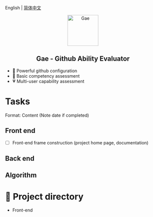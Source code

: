 English | [简体中文](./README_CN.md)

<p align="center">
<img src="https://avatars.githubusercontent.com/u/113702528?s=96&v=4" alt="Gae" width="100"/>
</p>
<h2 align="center"> Gae - Github Ability Evaluator</h2>

- 📶 Powerful github configuration
- 🧱 Basic competency assessment
- 💗 Multi-user capability assessment

# Tasks

Format: Content (Note date if completed)

## Front end

- [ ] Front-end frame construction (project home page, documentation)

## Back end

## Algorithm

# 🎈 Project directory

- Front-end
